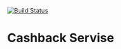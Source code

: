 [![Build Status](https://travis-ci.org/ilexxx/CashBeck.svg?branch=master)](https://travis-ci.org/ilexxx/CashBeck)

# Cashback Servise